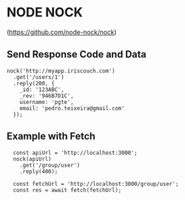 # NODE NOCK
(https://github.com/node-nock/nock)

## Send Response Code and Data
```
nock('http://myapp.iriscouch.com')
  .get('/users/1')
  .reply(200, {
    _id: '123ABC',
    _rev: '946B7D1C',
    username: 'pgte',
    email: 'pedro.teixeira@gmail.com'
  });
```

## Example with Fetch
```
  const apiUrl = 'http://localhost:3000';
  nock(apiUrl)
    .get('/group/user')
    .reply(400);

  const fetchUrl = 'http://localhost:3000/group/user';
  const res = await fetch(fetchUrl);
```
